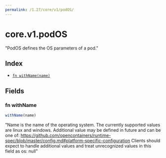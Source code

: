 ```yaml
---
permalink: /1.27/core/v1/podOS/
---
```


# core.v1.podOS

"PodOS defines the OS parameters of a pod."

## Index

* [`fn withName(name)`](#fn-withname)

## Fields

### fn withName

```ts
withName(name)
```

"Name is the name of the operating system. The currently supported values are linux and windows. Additional value may be defined in future and can be one of: https://github.com/opencontainers/runtime-spec/blob/master/config.md#platform-specific-configuration Clients should expect to handle additional values and treat unrecognized values in this field as os: null"